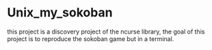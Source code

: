 # Unix_my_sokoban

this project is a discovery project of the ncurse library, the goal of this project is to reproduce the sokoban game but in a terminal.
